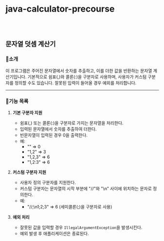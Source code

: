 # java-calculator-precourse

<br>
<br>

## 문자열 덧셈 계산기

### 🚀소개

이 프로그램은 주어진 문자열에서 숫자를 추출하고, 이를 더한 값을 반환하는 문자열 계산기입니다. 기본적으로 쉼표(,)와 콜론(:)을 구분자로 사용하며, 사용자가 커스텀 구분자를 정의할 수도 있습니다. 잘못된 입력이 들어올 경우 예외를 처리합니다.

---
### 🔻기능 목록

1. **기본 구분자 지원**
   - 쉼표(,) 또는 콜론(:)을 구분자로 가지는 문자열을 처리한다.
   - 입력된 문자열에서 숫자를 추출하여 더한다.
   - 빈문자열이 입력된 경우 0을 출력한다.
   - 예: 
     - "" => 0
     - "1,2" => 3
     - "1,2,3" => 6
     - "1,2:3" => 6

2. **커스텀 구분자 지원**
   - 사용자 정의 구분자를 지원한다.
   - 커스텀 구분자는 문자열의 시작 부분에 "//"와 "\n" 사이에 위치하는 문자로 정의한다.
   - 예: 
     - "//;\n1;2;3" => 6 (세미콜론(;)을 구분자로 사용)

3. **예외 처리**
   - 잘못된 값을 입력할 경우 `IllegalArgumentException`을 발생시킨다.
   - 예외 발생 후 애플리케이션은 종료된다.

